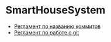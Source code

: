 # SmartHouseSystem
- [Регламент по названию коммитов](https://smarthousesystem3.youtrack.cloud/articles/SMA-A-1/Reglament-po-nazvaniyu-kommitov)
- [Регламент по работе c git](https://smarthousesystem3.youtrack.cloud/articles/SMA-A-3/Reglament-po-rabote)
